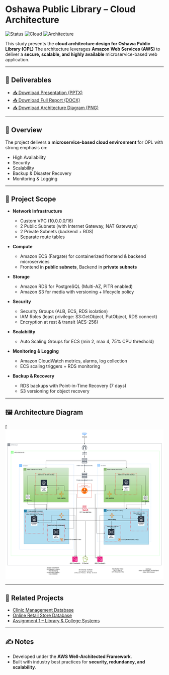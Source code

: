 # Oshawa Public Library – Cloud Architecture 

![Status](https://img.shields.io/badge/Project-Completed-brightgreen)
![Cloud](https://img.shields.io/badge/Cloud-AWS-orange)
![Architecture](https://img.shields.io/badge/Design-Microservices-blue)

This study presents the **cloud architecture design for Oshawa Public Library (OPL)** 
The architecture leverages **Amazon Web Services (AWS)** to deliver a **secure, scalable, and highly available** microservice-based web application.

---

## 📂 Deliverables
- [📥 Download Presentation (PPTX)](https://github.com/kowshal97/Oshawa-Public-Library-Cloud-Architecture/raw/main/Presentation.pptx)  
- [📥 Download Full Report (DOCX)](https://github.com/kowshal97/Oshawa-Public-Library-Cloud-Architecture/raw/main/Report.docx)  
- [📥 Download Architecture Diagram (PNG)](https://github.com/kowshal97/Oshawa-Public-Library-Cloud-Architecture/raw/main/Diagram/AWS%20Architecture%20Diagram.drawio.png)  

---

## 📌 Overview
The project delivers a **microservice-based cloud environment** for OPL with strong emphasis on:
- High Availability  
- Security  
- Scalability  
- Backup & Disaster Recovery  
- Monitoring & Logging  

---

## 🔹 Project Scope
- **Network Infrastructure**
  - Custom VPC (10.0.0.0/16)  
  - 2 Public Subnets (with Internet Gateway, NAT Gateways)  
  - 2 Private Subnets (backend + RDS)  
  - Separate route tables  

- **Compute**
  - Amazon ECS (Fargate) for containerized frontend & backend microservices  
  - Frontend in **public subnets**, Backend in **private subnets**  

- **Storage**
  - Amazon RDS for PostgreSQL (Multi-AZ, PITR enabled)  
  - Amazon S3 for media with versioning + lifecycle policy  

- **Security**
  - Security Groups (ALB, ECS, RDS isolation)  
  - IAM Roles (least privilege: S3:GetObject, PutObject, RDS connect)  
  - Encryption at rest & transit (AES-256)  

- **Scalability**
  - Auto Scaling Groups for ECS (min 2, max 4, 75% CPU threshold)  

- **Monitoring & Logging**
  - Amazon CloudWatch metrics, alarms, log collection  
  - ECS scaling triggers + RDS monitoring  

- **Backup & Recovery**
  - RDS backups with Point-in-Time Recovery (7 days)  
  - S3 versioning for object recovery  

---

## 🖼️ Architecture Diagram
[![Architecture Diagram](https://github.com/kowshal97/Oshawa-Public-Library-Cloud-Architecture/blob/main/Diagram/AWS%20Architecture%20Diagram.drawio.png)

---

## 🔗 Related Projects
- [Clinic Management Database](https://github.com/kowshal97/clinic-management-database)  
- [Online Retail Store Database](https://github.com/kowshal97/Online-Retail-Store-database)  
- [Assignment 1 – Library & College Systems](https://github.com/kowshal97/Database-design-project-)  

---

## ✍️ Notes
- Developed under the **AWS Well-Architected Framework**.  
- Built with industry best practices for **security, redundancy, and scalability**.   

